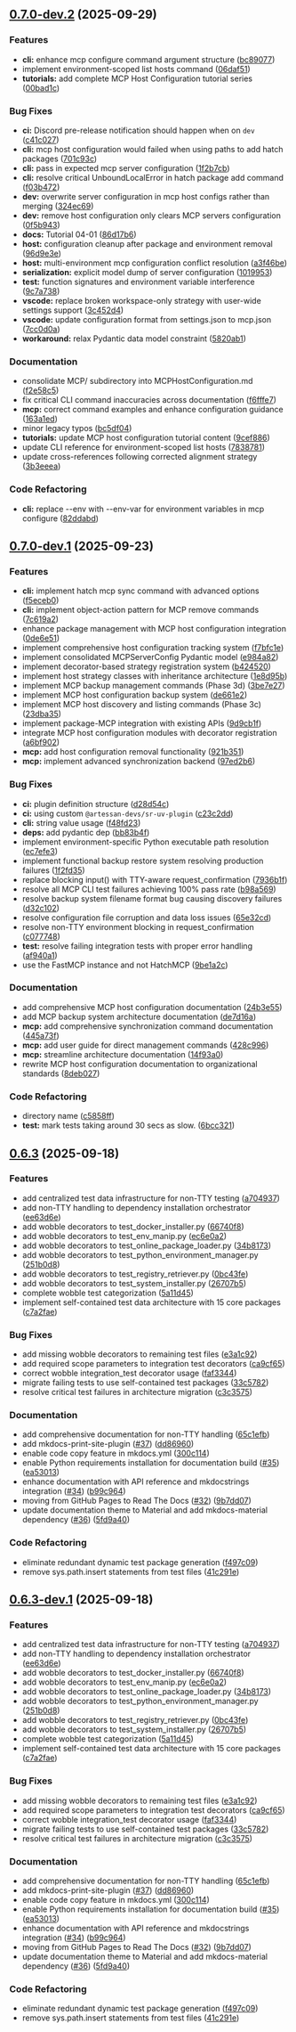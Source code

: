 ## [0.7.0-dev.2](https://github.com/CrackingShells/Hatch/compare/v0.7.0-dev.1...v0.7.0-dev.2) (2025-09-29)


### Features

* **cli:** enhance mcp configure command argument structure ([bc89077](https://github.com/CrackingShells/Hatch/commit/bc89077bacb668b3d3b7899bddbd6abea6a1f37b))
* implement environment-scoped list hosts command ([06daf51](https://github.com/CrackingShells/Hatch/commit/06daf51de179c01f09d343193ef69edf861e3e55))
* **tutorials:** add complete MCP Host Configuration tutorial series ([00bad1c](https://github.com/CrackingShells/Hatch/commit/00bad1cc51483b254353f94f34db27e1d208d11e))


### Bug Fixes

* **ci:** Discord pre-release notification should happen when on `dev` ([c41c027](https://github.com/CrackingShells/Hatch/commit/c41c027d2b4f9006239cd122c3275f0d3880bc78))
* **cli:** mcp host configuration would failed when using paths to add hatch packages ([701c93c](https://github.com/CrackingShells/Hatch/commit/701c93c6549c702d0ce6c880c7983446c7ba7bd2))
* **cli:** pass in expected mcp server configuration ([1f2b7cb](https://github.com/CrackingShells/Hatch/commit/1f2b7cb25fbce2897f4edfa29f3e81787e94e7ef))
* **cli:** resolve critical UnboundLocalError in hatch package add command ([f03b472](https://github.com/CrackingShells/Hatch/commit/f03b472206542f45c470d8b7356d73f3fd9a6f80))
* **dev:** overwrite server configuration in mcp host configs rather than merging ([324ec69](https://github.com/CrackingShells/Hatch/commit/324ec69e8991429feffa49f27418269680e3f8df))
* **dev:** remove host configuration only clears MCP servers configuration ([0f5b943](https://github.com/CrackingShells/Hatch/commit/0f5b943adc5203fa21c940d28d8ee11b71b86df2))
* **docs:** Tutorial 04-01 ([86d17b6](https://github.com/CrackingShells/Hatch/commit/86d17b6a7d5a79625b36cd24d5a179f8c104e0f3))
* **host:** configuration cleanup after package and environment removal ([96d9e3e](https://github.com/CrackingShells/Hatch/commit/96d9e3ef9b14b33a8b5cb569fe8305f5e94508be))
* **host:** multi-environment mcp configuration conflict resolution ([a3f46be](https://github.com/CrackingShells/Hatch/commit/a3f46be11b06f2da50dc22723a75ac786caeb572))
* **serialization:** explicit model dump of server configuration ([1019953](https://github.com/CrackingShells/Hatch/commit/1019953e69898c870cf240c85947fa927dafdf39))
* **test:** function signatures and environment variable interference ([9c7a738](https://github.com/CrackingShells/Hatch/commit/9c7a738a1ca6f02097796054b5b22da858e813ef))
* **vscode:** replace broken workspace-only strategy with user-wide settings support ([3c452d4](https://github.com/CrackingShells/Hatch/commit/3c452d4bcaabd9cdd3944b543036930baf04b1e0))
* **vscode:** update configuration format from settings.json to mcp.json ([7cc0d0a](https://github.com/CrackingShells/Hatch/commit/7cc0d0ad4cbdef85c5cbe7a719659540a8410512))
* **workaround:** relax Pydantic data model constraint ([5820ab1](https://github.com/CrackingShells/Hatch/commit/5820ab17c287f60c5d3c0c91f8badc7185eb9580))


### Documentation

* consolidate MCP/ subdirectory into MCPHostConfiguration.md ([f2e58c5](https://github.com/CrackingShells/Hatch/commit/f2e58c5e0efba28a9286e64b550bb988ced84620))
* fix critical CLI command inaccuracies across documentation ([f6fffe7](https://github.com/CrackingShells/Hatch/commit/f6fffe7274134d47d0782262e1e6ac89f5943ffb))
* **mcp:** correct command examples and enhance configuration guidance ([163a1ed](https://github.com/CrackingShells/Hatch/commit/163a1ed8c36cc4d0d205920c5ae2d14b93e1d7dd))
* minor legacy typos ([bc5df04](https://github.com/CrackingShells/Hatch/commit/bc5df04a40b97bdaa203bf03a4286858a7988b7d))
* **tutorials:** update MCP host configuration tutorial content ([9cef886](https://github.com/CrackingShells/Hatch/commit/9cef886f1a6cc04884b960aec71904bd0ca0a788))
* update CLI reference for environment-scoped list hosts ([7838781](https://github.com/CrackingShells/Hatch/commit/7838781809219da065ee8491a6b112f9a484ab76))
* update cross-references following corrected alignment strategy ([3b3eeea](https://github.com/CrackingShells/Hatch/commit/3b3eeea3e91d677296ddaae1727b2ceca835feaa))


### Code Refactoring

* **cli:** replace --env with --env-var for environment variables in mcp configure ([82ddabd](https://github.com/CrackingShells/Hatch/commit/82ddabd042c1163326deb706c71699634c5bc095))

## [0.7.0-dev.1](https://github.com/CrackingShells/Hatch/compare/v0.6.3...v0.7.0-dev.1) (2025-09-23)


### Features

* **cli:** implement hatch mcp sync command with advanced options ([f5eceb0](https://github.com/CrackingShells/Hatch/commit/f5eceb0389cd588477f331f4c22ba030715d5f75))
* **cli:** implement object-action pattern for MCP remove commands ([7c619a2](https://github.com/CrackingShells/Hatch/commit/7c619a238e195a57be63702c28edd0cb43015392))
* enhance package management with MCP host configuration integration ([0de6e51](https://github.com/CrackingShells/Hatch/commit/0de6e510ad255e932a16693c55fcc1bc069458fa))
* implement comprehensive host configuration tracking system ([f7bfc1e](https://github.com/CrackingShells/Hatch/commit/f7bfc1e8018533321e5a3987a265ac7c09cf9ce4))
* implement consolidated MCPServerConfig Pydantic model ([e984a82](https://github.com/CrackingShells/Hatch/commit/e984a82d1b56fe98e01731c4a8027b3248ab8482))
* implement decorator-based strategy registration system ([b424520](https://github.com/CrackingShells/Hatch/commit/b424520e26156a1186d7444b59f7e096485bff85))
* implement host strategy classes with inheritance architecture ([1e8d95b](https://github.com/CrackingShells/Hatch/commit/1e8d95b65782de4c2859d6889737e74dd8f87c09))
* implement MCP backup management commands (Phase 3d) ([3be7e27](https://github.com/CrackingShells/Hatch/commit/3be7e27b94a9eddb60b2ca5325b3bf5cb1db3761))
* implement MCP host configuration backup system ([de661e2](https://github.com/CrackingShells/Hatch/commit/de661e2982f6804283fd5205b8dd9402e94f5b80))
* implement MCP host discovery and listing commands (Phase 3c) ([23dba35](https://github.com/CrackingShells/Hatch/commit/23dba35da56015d965c895b937f3e5e18b87808b))
* implement package-MCP integration with existing APIs ([9d9cb1f](https://github.com/CrackingShells/Hatch/commit/9d9cb1f444f0ab5cec88bcd77658135f3fa93cb4))
* integrate MCP host configuration modules with decorator registration ([a6bf902](https://github.com/CrackingShells/Hatch/commit/a6bf902b95c7c7ea42758186782c8f45968e3ad3))
* **mcp:** add host configuration removal functionality ([921b351](https://github.com/CrackingShells/Hatch/commit/921b351be827dd718e21cf9b2d042065f53f81ed))
* **mcp:** implement advanced synchronization backend ([97ed2b6](https://github.com/CrackingShells/Hatch/commit/97ed2b6713251605ceb72e6c391b0e6135c57632))


### Bug Fixes

* **ci:** plugin definition structure ([d28d54c](https://github.com/CrackingShells/Hatch/commit/d28d54c36a68d59925ced4ee80fe961d5074035d))
* **ci:** using custom `@artessan-devs/sr-uv-plugin` ([c23c2dd](https://github.com/CrackingShells/Hatch/commit/c23c2dd6885a282b5ab5b41306d6d907d836e2b9))
* **cli:** string value usage ([f48fd23](https://github.com/CrackingShells/Hatch/commit/f48fd23bfa5f9b5ed3c27640afb2f45573449471))
* **deps:** add pydantic dep ([bb83b4f](https://github.com/CrackingShells/Hatch/commit/bb83b4fc0c38f7bb6927a7b6585a5d1851e30e19))
* implement environment-specific Python executable path resolution ([ec7efe3](https://github.com/CrackingShells/Hatch/commit/ec7efe3471a5484ebf0d807bdbb6332f4d196b88))
* implement functional backup restore system resolving production failures ([1f2fd35](https://github.com/CrackingShells/Hatch/commit/1f2fd35c0059cd46dfe9d5c2ab4f5cbe38163337))
* replace blocking input() with TTY-aware request_confirmation ([7936b1f](https://github.com/CrackingShells/Hatch/commit/7936b1f52809b38a8fdefc6139e96c4bd25499a8))
* resolve all MCP CLI test failures achieving 100% pass rate ([b98a569](https://github.com/CrackingShells/Hatch/commit/b98a5696975c67fbe481a5f9ebf956fa04b639bc))
* resolve backup system filename format bug causing discovery failures ([d32c102](https://github.com/CrackingShells/Hatch/commit/d32c1021b4644566c0e01a54e7932f5a4bb97db3))
* resolve configuration file corruption and data loss issues ([65e32cd](https://github.com/CrackingShells/Hatch/commit/65e32cd5f0fad26680efc99ac7044a708979f09e))
* resolve non-TTY environment blocking in request_confirmation ([c077748](https://github.com/CrackingShells/Hatch/commit/c0777488b5a16fedb29cac5a4148bc16072d25df))
* **test:** resolve failing integration tests with proper error handling ([af940a1](https://github.com/CrackingShells/Hatch/commit/af940a1a4a810db094f0980ca3cae731461e463c))
* use the FastMCP instance and not HatchMCP ([9be1a2c](https://github.com/CrackingShells/Hatch/commit/9be1a2c330b2f4eee9e68de59931065d3573f4cf))


### Documentation

* add comprehensive MCP host configuration documentation ([24b3e55](https://github.com/CrackingShells/Hatch/commit/24b3e55e9c0058eb921b3ab22d03541e4a1251cb))
* add MCP backup system architecture documentation ([de7d16a](https://github.com/CrackingShells/Hatch/commit/de7d16aaf728e671b0046f21da242e41f204b69e))
* **mcp:** add comprehensive synchronization command documentation ([445a73f](https://github.com/CrackingShells/Hatch/commit/445a73f3e60aa3cc33d929c03ad2efe77f41de46))
* **mcp:** add user guide for direct management commands ([428c996](https://github.com/CrackingShells/Hatch/commit/428c99676724a57949da3ce1358609f541ab56c0))
* **mcp:** streamline architecture documentation ([14f93a0](https://github.com/CrackingShells/Hatch/commit/14f93a01b34f5834af464bf52086c4dbf8004409))
* rewrite MCP host configuration documentation to organizational standards ([8deb027](https://github.com/CrackingShells/Hatch/commit/8deb027abbd5565b4cdfbb7013d606a507136705))


### Code Refactoring

* directory name ([c5858ff](https://github.com/CrackingShells/Hatch/commit/c5858ff9fdaf56e0dbf25f71690538494e19b38e))
* **test:** mark tests taking around 30 secs as slow. ([6bcc321](https://github.com/CrackingShells/Hatch/commit/6bcc321b151f97377187f7158378ae7fbef3ed6f))

## [0.6.3](https://github.com/CrackingShells/Hatch/compare/v0.6.2...v0.6.3) (2025-09-18)


### Features

* add centralized test data infrastructure for non-TTY testing ([a704937](https://github.com/CrackingShells/Hatch/commit/a70493751e8e74de5b10e79df55088c7a99ad15c))
* add non-TTY handling to dependency installation orchestrator ([ee63d6e](https://github.com/CrackingShells/Hatch/commit/ee63d6eb043fab611100f06ca4fbf0ea89bba711))
* add wobble decorators to test_docker_installer.py ([66740f8](https://github.com/CrackingShells/Hatch/commit/66740f8154e9161c52535c6bea7bbe3b1db40221))
* add wobble decorators to test_env_manip.py ([ec6e0a2](https://github.com/CrackingShells/Hatch/commit/ec6e0a2f17be9c395ab6ef9fac4dfab2d3f317e9))
* add wobble decorators to test_online_package_loader.py ([34b8173](https://github.com/CrackingShells/Hatch/commit/34b8173b9c95768b325e752e9f87785e2785e42d))
* add wobble decorators to test_python_environment_manager.py ([251b0d8](https://github.com/CrackingShells/Hatch/commit/251b0d86fc2a534b1913b2ec1943946082a16f8a))
* add wobble decorators to test_registry_retriever.py ([0bc43fe](https://github.com/CrackingShells/Hatch/commit/0bc43fef091ecae6a55c2c0f5b43f14d86e05132))
* add wobble decorators to test_system_installer.py ([26707b5](https://github.com/CrackingShells/Hatch/commit/26707b574e1712a966d05dd8d8d3300b16d6ec5d))
* complete wobble test categorization ([5a11d45](https://github.com/CrackingShells/Hatch/commit/5a11d451e6e75429483cbc2b8fd996c2bd8349ac))
* implement self-contained test data architecture with 15 core packages ([c7a2fae](https://github.com/CrackingShells/Hatch/commit/c7a2fae40d93ccc9f0c1fd28edb42877541b6781))


### Bug Fixes

* add missing wobble decorators to remaining test files ([e3a1c92](https://github.com/CrackingShells/Hatch/commit/e3a1c928ac3eea81e1a7274252f4ccf63c73559f))
* add required scope parameters to integration test decorators ([ca9cf65](https://github.com/CrackingShells/Hatch/commit/ca9cf65ee683dd78831d81284f235b67f3459347))
* correct wobble integration_test decorator usage ([faf3344](https://github.com/CrackingShells/Hatch/commit/faf3344103845b3e320bee99e386011acd1cce89))
* migrate failing tests to use self-contained test packages ([33c5782](https://github.com/CrackingShells/Hatch/commit/33c578201d4065aba344c27a996523253063667e))
* resolve critical test failures in architecture migration ([c3c3575](https://github.com/CrackingShells/Hatch/commit/c3c3575c3976295355c873b1a02159aa4cb3418e))


### Documentation

* add comprehensive documentation for non-TTY handling ([65c1efb](https://github.com/CrackingShells/Hatch/commit/65c1efb6d0df47f76eb11fe17ff7a091eaec4a4f))
* add mkdocs-print-site-plugin ([#37](https://github.com/CrackingShells/Hatch/issues/37)) ([dd86960](https://github.com/CrackingShells/Hatch/commit/dd869601a81f0cfcef4f905485f2db5572fc43cb))
* enable code copy feature in mkdocs.yml ([300c114](https://github.com/CrackingShells/Hatch/commit/300c114fbc9ad124782dc202ae6e969f50cd635c))
* enable Python requirements installation for documentation build ([#35](https://github.com/CrackingShells/Hatch/issues/35)) ([ea53013](https://github.com/CrackingShells/Hatch/commit/ea530130d3893fdf2e0f4feddcf9606ba797802f))
* enhance documentation with API reference and mkdocstrings integration ([#34](https://github.com/CrackingShells/Hatch/issues/34)) ([b99c964](https://github.com/CrackingShells/Hatch/commit/b99c9642cbb6bca3d2906b476bb92626816d66ef))
* moving from GitHub Pages to Read The Docs ([#32](https://github.com/CrackingShells/Hatch/issues/32)) ([9b7dd07](https://github.com/CrackingShells/Hatch/commit/9b7dd07e9f84637408518c30cfed4f5a79329faa))
* update documentation theme to Material and add mkdocs-material dependency ([#36](https://github.com/CrackingShells/Hatch/issues/36)) ([5fd9a40](https://github.com/CrackingShells/Hatch/commit/5fd9a40897a1a3d8d4930b08bf1496c2ecf3d480))


### Code Refactoring

* eliminate redundant dynamic test package generation ([f497c09](https://github.com/CrackingShells/Hatch/commit/f497c0997e7ae2a3cdf417848f533e42dbf323fd))
* remove sys.path.insert statements from test files ([41c291e](https://github.com/CrackingShells/Hatch/commit/41c291ee9da12d70f1f16a0eebef32cb9bd11444))

## [0.6.3-dev.1](https://github.com/CrackingShells/Hatch/compare/v0.6.2...v0.6.3-dev.1) (2025-09-18)


### Features

* add centralized test data infrastructure for non-TTY testing ([a704937](https://github.com/CrackingShells/Hatch/commit/a70493751e8e74de5b10e79df55088c7a99ad15c))
* add non-TTY handling to dependency installation orchestrator ([ee63d6e](https://github.com/CrackingShells/Hatch/commit/ee63d6eb043fab611100f06ca4fbf0ea89bba711))
* add wobble decorators to test_docker_installer.py ([66740f8](https://github.com/CrackingShells/Hatch/commit/66740f8154e9161c52535c6bea7bbe3b1db40221))
* add wobble decorators to test_env_manip.py ([ec6e0a2](https://github.com/CrackingShells/Hatch/commit/ec6e0a2f17be9c395ab6ef9fac4dfab2d3f317e9))
* add wobble decorators to test_online_package_loader.py ([34b8173](https://github.com/CrackingShells/Hatch/commit/34b8173b9c95768b325e752e9f87785e2785e42d))
* add wobble decorators to test_python_environment_manager.py ([251b0d8](https://github.com/CrackingShells/Hatch/commit/251b0d86fc2a534b1913b2ec1943946082a16f8a))
* add wobble decorators to test_registry_retriever.py ([0bc43fe](https://github.com/CrackingShells/Hatch/commit/0bc43fef091ecae6a55c2c0f5b43f14d86e05132))
* add wobble decorators to test_system_installer.py ([26707b5](https://github.com/CrackingShells/Hatch/commit/26707b574e1712a966d05dd8d8d3300b16d6ec5d))
* complete wobble test categorization ([5a11d45](https://github.com/CrackingShells/Hatch/commit/5a11d451e6e75429483cbc2b8fd996c2bd8349ac))
* implement self-contained test data architecture with 15 core packages ([c7a2fae](https://github.com/CrackingShells/Hatch/commit/c7a2fae40d93ccc9f0c1fd28edb42877541b6781))


### Bug Fixes

* add missing wobble decorators to remaining test files ([e3a1c92](https://github.com/CrackingShells/Hatch/commit/e3a1c928ac3eea81e1a7274252f4ccf63c73559f))
* add required scope parameters to integration test decorators ([ca9cf65](https://github.com/CrackingShells/Hatch/commit/ca9cf65ee683dd78831d81284f235b67f3459347))
* correct wobble integration_test decorator usage ([faf3344](https://github.com/CrackingShells/Hatch/commit/faf3344103845b3e320bee99e386011acd1cce89))
* migrate failing tests to use self-contained test packages ([33c5782](https://github.com/CrackingShells/Hatch/commit/33c578201d4065aba344c27a996523253063667e))
* resolve critical test failures in architecture migration ([c3c3575](https://github.com/CrackingShells/Hatch/commit/c3c3575c3976295355c873b1a02159aa4cb3418e))


### Documentation

* add comprehensive documentation for non-TTY handling ([65c1efb](https://github.com/CrackingShells/Hatch/commit/65c1efb6d0df47f76eb11fe17ff7a091eaec4a4f))
* add mkdocs-print-site-plugin ([#37](https://github.com/CrackingShells/Hatch/issues/37)) ([dd86960](https://github.com/CrackingShells/Hatch/commit/dd869601a81f0cfcef4f905485f2db5572fc43cb))
* enable code copy feature in mkdocs.yml ([300c114](https://github.com/CrackingShells/Hatch/commit/300c114fbc9ad124782dc202ae6e969f50cd635c))
* enable Python requirements installation for documentation build ([#35](https://github.com/CrackingShells/Hatch/issues/35)) ([ea53013](https://github.com/CrackingShells/Hatch/commit/ea530130d3893fdf2e0f4feddcf9606ba797802f))
* enhance documentation with API reference and mkdocstrings integration ([#34](https://github.com/CrackingShells/Hatch/issues/34)) ([b99c964](https://github.com/CrackingShells/Hatch/commit/b99c9642cbb6bca3d2906b476bb92626816d66ef))
* moving from GitHub Pages to Read The Docs ([#32](https://github.com/CrackingShells/Hatch/issues/32)) ([9b7dd07](https://github.com/CrackingShells/Hatch/commit/9b7dd07e9f84637408518c30cfed4f5a79329faa))
* update documentation theme to Material and add mkdocs-material dependency ([#36](https://github.com/CrackingShells/Hatch/issues/36)) ([5fd9a40](https://github.com/CrackingShells/Hatch/commit/5fd9a40897a1a3d8d4930b08bf1496c2ecf3d480))


### Code Refactoring

* eliminate redundant dynamic test package generation ([f497c09](https://github.com/CrackingShells/Hatch/commit/f497c0997e7ae2a3cdf417848f533e42dbf323fd))
* remove sys.path.insert statements from test files ([41c291e](https://github.com/CrackingShells/Hatch/commit/41c291ee9da12d70f1f16a0eebef32cb9bd11444))
